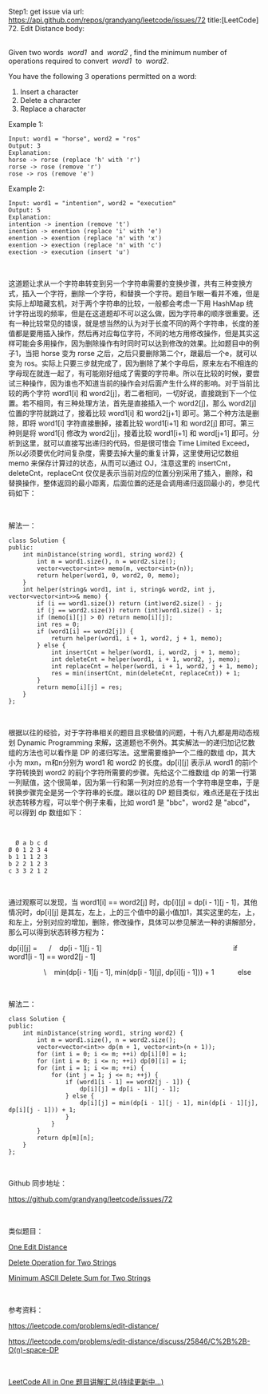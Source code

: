 Step1: get issue via url: https://api.github.com/repos/grandyang/leetcode/issues/72 
 title:[LeetCode] 72. Edit Distance 
 body:  
  

Given two words  _word1_  and  _word2_ , find the minimum number of operations required to convert  _word1_  to  _word2_.

You have the following 3 operations permitted on a word:

  1. Insert a character
  2. Delete a character
  3. Replace a character



Example 1:
    
    
    Input: word1 = "horse", word2 = "ros"
    Output: 3
    Explanation: 
    horse -> rorse (replace 'h' with 'r')
    rorse -> rose (remove 'r')
    rose -> ros (remove 'e')
    

Example 2:
    
    
    Input: word1 = "intention", word2 = "execution"
    Output: 5
    Explanation: 
    intention -> inention (remove 't')
    inention -> enention (replace 'i' with 'e')
    enention -> exention (replace 'n' with 'x')
    exention -> exection (replace 'n' with 'c')
    exection -> execution (insert 'u')

 

这道题让求从一个字符串转变到另一个字符串需要的变换步骤，共有三种变换方式，插入一个字符，删除一个字符，和替换一个字符。题目乍眼一看并不难，但是实际上却暗藏玄机，对于两个字符串的比较，一般都会考虑一下用 HashMap 统计字符出现的频率，但是在这道题却不可以这么做，因为字符串的顺序很重要。还有一种比较常见的错误，就是想当然的认为对于长度不同的两个字符串，长度的差值都是要用插入操作，然后再对应每位字符，不同的地方用修改操作，但是其实这样可能会多用操作，因为删除操作有时同时可以达到修改的效果。比如题目中的例子1，当把 horse 变为 rorse 之后，之后只要删除第二个r，跟最后一个e，就可以变为 ros。实际上只要三步就完成了，因为删除了某个字母后，原来左右不相连的字母现在就连一起了，有可能刚好组成了需要的字符串。所以在比较的时候，要尝试三种操作，因为谁也不知道当前的操作会对后面产生什么样的影响。对于当前比较的两个字符 word1[i] 和 word2[j]，若二者相同，一切好说，直接跳到下一个位置。若不相同，有三种处理方法，首先是直接插入一个 word2[j]，那么 word2[j] 位置的字符就跳过了，接着比较 word1[i] 和 word2[j+1] 即可。第二个种方法是删除，即将 word1[i] 字符直接删掉，接着比较 word1[i+1] 和 word2[j] 即可。第三种则是将 word1[i] 修改为 word2[j]，接着比较 word1[i+1] 和 word[j+1] 即可。分析到这里，就可以直接写出递归的代码，但是很可惜会 Time Limited Exceed，所以必须要优化时间复杂度，需要去掉大量的重复计算，这里使用记忆数组 memo 来保存计算过的状态，从而可以通过 OJ，注意这里的 insertCnt，deleteCnt，replaceCnt 仅仅是表示当前对应的位置分别采用了插入，删除，和替换操作，整体返回的最小距离，后面位置的还是会调用递归返回最小的，参见代码如下：

 

解法一：
    
    
    class Solution {
    public:
        int minDistance(string word1, string word2) {
            int m = word1.size(), n = word2.size();
            vector<vector<int>> memo(m, vector<int>(n));
            return helper(word1, 0, word2, 0, memo);
        }
        int helper(string& word1, int i, string& word2, int j, vector<vector<int>>& memo) {
            if (i == word1.size()) return (int)word2.size() - j;
            if (j == word2.size()) return (int)word1.size() - i;
            if (memo[i][j] > 0) return memo[i][j];
            int res = 0;
            if (word1[i] == word2[j]) {
                return helper(word1, i + 1, word2, j + 1, memo);
            } else {
                int insertCnt = helper(word1, i, word2, j + 1, memo);
                int deleteCnt = helper(word1, i + 1, word2, j, memo);
                int replaceCnt = helper(word1, i + 1, word2, j + 1, memo);
                res = min(insertCnt, min(deleteCnt, replaceCnt)) + 1;
            }
            return memo[i][j] = res;
        }
    };

 

根据以往的经验，对于字符串相关的题目且求极值的问题，十有八九都是用动态规划 Dynamic Programming 来解，这道题也不例外。其实解法一的递归加记忆数组的方法也可以看作是 DP 的递归写法。这里需要维护一个二维的数组 dp，其大小为 mxn，m和n分别为 word1 和 word2 的长度。dp[i][j] 表示从 word1 的前i个字符转换到 word2 的前j个字符所需要的步骤。先给这个二维数组 dp 的第一行第一列赋值，这个很简单，因为第一行和第一列对应的总有一个字符串是空串，于是转换步骤完全是另一个字符串的长度。跟以往的 DP 题目类似，难点还是在于找出状态转移方程，可以举个例子来看，比如 word1 是 "bbc"，word2 是 "abcd"，可以得到 dp 数组如下：

 
    
    
      Ø a b c d
    Ø 0 1 2 3 4
    b 1 1 1 2 3
    b 2 2 1 2 3
    c 3 3 2 1 2

 

通过观察可以发现，当 word1[i] == word2[j] 时，dp[i][j] = dp[i - 1][j - 1]，其他情况时，dp[i][j] 是其左，左上，上的三个值中的最小值加1，其实这里的左，上，和左上，分别对应的增加，删除，修改操作，具体可以参见解法一种的讲解部分，那么可以得到状态转移方程为：

dp[i][j] =      /    dp[i - 1][j - 1]                                                                   if word1[i - 1] == word2[j - 1]

                  \    min(dp[i - 1][j - 1], min(dp[i - 1][j], dp[i][j - 1])) + 1            else

 

解法二：
    
    
    class Solution {
    public:
        int minDistance(string word1, string word2) {
            int m = word1.size(), n = word2.size();
            vector<vector<int>> dp(m + 1, vector<int>(n + 1));
            for (int i = 0; i <= m; ++i) dp[i][0] = i;
            for (int i = 0; i <= n; ++i) dp[0][i] = i;
            for (int i = 1; i <= m; ++i) {
                for (int j = 1; j <= n; ++j) {
                    if (word1[i - 1] == word2[j - 1]) {
                        dp[i][j] = dp[i - 1][j - 1];
                    } else {
                        dp[i][j] = min(dp[i - 1][j - 1], min(dp[i - 1][j], dp[i][j - 1])) + 1;
                    }
                }
            }
            return dp[m][n];
        }
    };

 

Github 同步地址：

<https://github.com/grandyang/leetcode/issues/72>

 

类似题目：

[One Edit Distance](http://www.cnblogs.com/grandyang/p/5184698.html)

[Delete Operation for Two Strings](http://www.cnblogs.com/grandyang/p/7144045.html)

[Minimum ASCII Delete Sum for Two Strings](http://www.cnblogs.com/grandyang/p/7752002.html)

 

参考资料：

<https://leetcode.com/problems/edit-distance/>[  
](https://leetcode.com/problems/edit-distance/description/)

<https://leetcode.com/problems/edit-distance/discuss/25846/C%2B%2B-O(n)-space-DP>

 

[LeetCode All in One 题目讲解汇总(持续更新中...)](http://www.cnblogs.com/grandyang/p/4606334.html)
